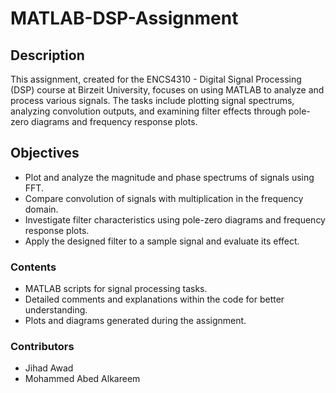 # MATLAB-DSP-Assignment

## Description
This assignment, created for the ENCS4310 - Digital Signal Processing (DSP) course at Birzeit University, focuses on using MATLAB to analyze and process various signals. The tasks include plotting signal spectrums, analyzing convolution outputs, and examining filter effects through pole-zero diagrams and frequency response plots.

## Objectives
- Plot and analyze the magnitude and phase spectrums of signals using FFT.
- Compare convolution of signals with multiplication in the frequency domain.
- Investigate filter characteristics using pole-zero diagrams and frequency response plots.
- Apply the designed filter to a sample signal and evaluate its effect.

### Contents
- MATLAB scripts for signal processing tasks.
- Detailed comments and explanations within the code for better understanding.
- Plots and diagrams generated during the assignment.


### Contributors
- Jihad Awad
- Mohammed Abed Alkareem
